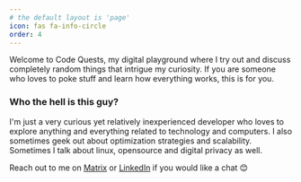 ```yaml
---
# the default layout is 'page'
icon: fas fa-info-circle
order: 4
---
```


Welcome to Code Quests, my digital playground where I try out and discuss completely random things that intrigue
my curiosity. If you are someone who loves to poke stuff and learn how everything works, this is for you.

### Who the hell is this guy?
I'm just a very curious yet relatively inexperienced developer who 
loves to explore anything and everything related to technology and computers.
I also sometimes geek out about optimization strategies and scalability. 
Sometimes I talk about linux, opensource and digital privacy as well.

Reach out to me on [Matrix](https://matrix.to/#/@josebritto:matrix.org) or [LinkedIn](https://www.linkedin.com/in/josebrittosaaji/) if you would like a chat &#128522;
